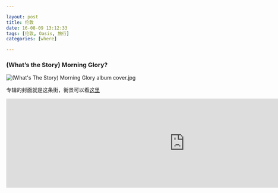 ```yaml
---

layout: post
title: 伦敦
date: 16-08-09 13:12:33
tags: [伦敦, Oasis, 旅行]
categories: [where]

---
```


### (What’s the Story) Morning Glory?

![(What's The Story) Morning Glory album cover.jpg](https://upload.wikimedia.org/wikipedia/en/b/b1/Oasis_-_%28What%27s_The_Story%29_Morning_Glory_album_cover.jpg)

专辑的封面就是这条街，街景可以看[这里](https://www.google.com/maps/@51.5145352,-0.1357161,3a,75y,151.49h,87.77t/data=!3m6!1e1!3m4!1sBQ42FPM5h2RDpWIPsMFJrw!2e0!7i13312!8i6656)

<iframe src="https://www.google.com/maps/embed?pb=!1m18!1m12!1m3!1d2483.0166326028852!2d-0.13612933320569978!3d51.5129108504831!2m3!1f0!2f0!3f0!3m2!1i1024!2i768!4f13.1!3m3!1m2!1s0x487604d3ba3d921d%3A0x44df1963eb6f25d8!2sBerwick+Street+Market!5e0!3m2!1sen!2s!4v1470719237798" width="960" height="240" frameborder="0" style="border:0" allowfullscreen></iframe>
